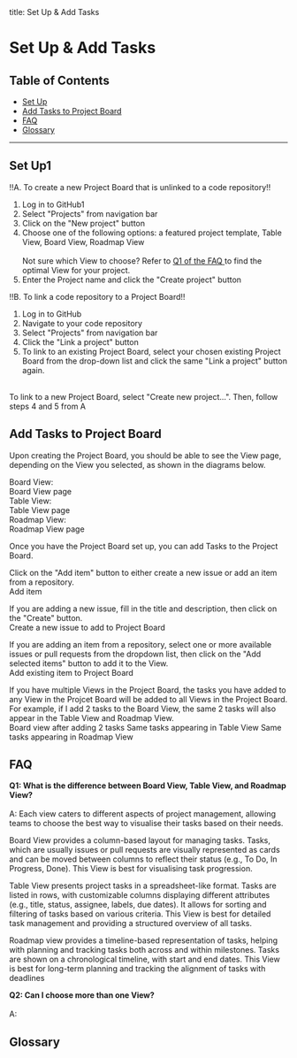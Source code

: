 <frontmatter>
  title: Set Up & Add Tasks
</frontmatter>

<br>

# Set Up & Add Tasks

## Table of Contents
* [Set Up](#set-up)
* [Add Tasks to Project Board](#add-tasks-to-project-board)
* [FAQ](#faq)
* [Glossary](#glossary)

<div style="page-break-after: always;"></div>

--------------------------------------------------------------------------------------------------------------------


## Set Up1

!!A. To create a new Project Board that is unlinked to a code repository!!
1. Log in to GitHub1
2. Select "Projects" from navigation bar
   <br>
   <pic src="/images/github-nav-bar.png" width="400" alt="GitHub navigation bar">
   </pic>
3. Click on the "New project" button
   <br>
   <pic src="/images/github-new-project-button.png" width="500" alt="New project button">
   </pic>
4. Choose one of the following options: a featured project template, Table View, Board View, Roadmap View
   <br> 
   <br>
   <box type="tip">
   Not sure which View to choose? Refer to <a href="#faq"> Q1 of the FAQ </a> to find the optimal View for your project.
   </box>
   <pic src="/images/board-templates.png" width="700" alt="Board templates">
   </pic>
5. Enter the Project name and click the "Create project" button
   <br>
   <pic src="/images/create-project.png" width="700" alt="Name and create project">
   </pic>

!!B. To link a code repository to a Project Board!!
1. Log in to GitHub
2. Navigate to your code repository
3. Select "Projects" from navigation bar
   <br>
   <pic src="/images/repo-nav-bar.png" width="600" alt="Repo navigation bar">
   </pic>
4. Click the "Link a project" button
   <br>
   <pic src="/images/github-link-project-button.png" width="680" alt="Link project button">
   </pic>
5. To link to an existing Project Board, select your chosen existing Project Board from the drop-down list 
and click the same "Link a project" button again.
<br>
To link to a new Project Board, select "Create new project...". Then, follow steps 4 and 5 from A
   <br>
   <pic src="/images/select-project.png" width="300" alt="Select project">
   </pic>

## Add Tasks to Project Board

Upon creating the Project Board, you should be able to see the View page, 
depending on the View you selected, as shown in the diagrams below.

Board View:
<br>
<pic src="/images/empty-board.png" width="700" alt="Empty board view">
Board View page
</pic>
<br>
Table View:
<br>
<pic src="/images/empty-table.png" width="700" alt="Empty table view">
Table View page
</pic>
<br>
Roadmap View:
<br>
<pic src="/images/empty-roadmap.png" width="700" alt="Empty roadmap view">
Roadmap View page
</pic>

Once you have the Project Board set up,
you can add <tooltip content="Tasks are usually issues or pull requests."
placement="top">Tasks</tooltip> to the Project Board.

Click on the "Add item" button to either create a new issue or add an item
from a repository.
<br>
<pic src="/images/board-add-task.png" width="400" alt="Add item">
Add item
</pic>
<br>

If you are adding a new issue, fill in the title and description, then click on the
"Create" button.
<br>
<pic src="/images/new-issue.png" width="700" alt="Add new issue">
Create a new issue to add to Project Board
</pic>
<br>

If you are adding an item from a repository, select one or more available issues or 
pull requests from the dropdown list, then click on the "Add selected items" button
to add it to the View.
<br>
<pic src="/images/add-existing-item.png" width="700" alt="Add existing item">
Add existing item to Project Board
</pic>
<br>

If you have multiple Views in the Project Board, the tasks you have added to any View in the Projcet Board will
be added to all Views in the Project Board. For example, if I add 2 tasks to the Board View, the same 2 tasks
will also appear in the Table View and Roadmap View.
<br>
<pic src="/images/new-board-view.png" width="700" alt="Board View after addint 2 tasks">
Board view after adding 2 tasks
</pic>
<pic src="/images/new-table-view.png" width="700" alt="Same tasks appearing in Table View">
Same tasks appearing in Table View
</pic>
<pic src="/images/new-roadmap-view.png" width="700" alt="Same tasks appearing in Roadmap View">
Same tasks appearing in Roadmap View
</pic>

## FAQ

**Q1: What is the difference between Board View, Table View, and Roadmap View?**
<br>
<br>
A: Each view caters to different aspects of project management, allowing teams to choose the best way to 
visualise their tasks based on their needs.

Board View provides a column-based layout for managing tasks. Tasks, which are usually issues or pull requests are
visually represented as cards and can be moved between columns to reflect their status 
(e.g., To Do, In Progress, Done). This View is best for visualising task progression.

Table View presents project tasks in a spreadsheet-like format. Tasks are listed in rows, with customizable columns 
displaying different attributes (e.g., title, status, assignee, labels, due dates). It allows for sorting and 
filtering of tasks based on various criteria. This View is best for detailed task management
and providing a structured overview of all tasks.

Roadmap view provides a timeline-based representation of tasks, helping with planning and tracking tasks both across and
within milestones. Tasks are shown on a chronological timeline, with start and end dates. 
This View is best for long-term planning and tracking the alignment of tasks with deadlines

**Q2: Can I choose more than one View?**
<br>
<br>
A:

## Glossary